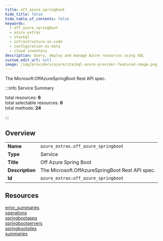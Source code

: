 ```yaml
---
title: off_azure_springboot
hide_title: false
hide_table_of_contents: false
keywords:
  - off_azure_springboot
  - azure_extras
  - stackql
  - infrastructure-as-code
  - configuration-as-data
  - cloud inventory
description: Query, deploy and manage Azure resources using SQL
custom_edit_url: null
image: /img/providers/azure/stackql-azure-provider-featured-image.png
---
```


The Microsoft.OffAzureSpringBoot Rest API spec.  
    
:::info Service Summary

<div class="row">
<div class="providerDocColumn">
<span>total resources:&nbsp;<b>6</b></span><br />
<span>total selectable resources:&nbsp;<b>6</b></span><br />
<span>total methods:&nbsp;<b>24</b></span><br />
</div>
</div>

:::

## Overview
<table><tbody>
<tr><td><b>Name</b></td><td><code>azure_extras.off_azure_springboot</code></td></tr>
<tr><td><b>Type</b></td><td>Service</td></tr>
<tr><td><b>Title</b></td><td>Off Azure Spring Boot</td></tr>
<tr><td><b>Description</b></td><td>The Microsoft.OffAzureSpringBoot Rest API spec.</td></tr>
<tr><td><b>Id</b></td><td><code>azure_extras:off_azure_springboot</code></td></tr>
</tbody></table>

## Resources
<div class="row">
<div class="providerDocColumn">
<a href="/providers/azure_extras/off_azure_springboot/error_summaries/">error_summaries</a><br />
<a href="/providers/azure_extras/off_azure_springboot/operations/">operations</a><br />
<a href="/providers/azure_extras/off_azure_springboot/springbootapps/">springbootapps</a><br />
</div>
<div class="providerDocColumn">
<a href="/providers/azure_extras/off_azure_springboot/springbootservers/">springbootservers</a><br />
<a href="/providers/azure_extras/off_azure_springboot/springbootsites/">springbootsites</a><br />
<a href="/providers/azure_extras/off_azure_springboot/summaries/">summaries</a><br />
</div>
</div>
